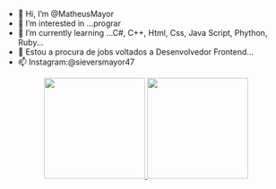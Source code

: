 - 👋 Hi, I’m @MatheusMayor
- 👀 I’m interested in ...prograr 
- 🌱 I’m currently learning ...C#, C++, Html, Css, Java Script, Phython, Ruby...
- 💞️ Estou a procura de jobs voltados a Desenvolvedor Frontend...
- 📫 Instagram:@sieversmayor47

<!---
MatheusMayor/MatheusMayor is a ✨ special ✨ repository because its `README.md` (this file) appears on your GitHub profile.
You can click the Preview link to take a look at your changes.
--->
<div align="center">
  <a href="https://github.com/MatheusMayor">
  <img height="180em" src="https://github-readme-stats.vercel.app/api?username=MatheusMayor&show_icons=true&theme=dracula&include_all_commits=true&count_private=true"/>
  <img height="180em" src="https://github-readme-stats.vercel.app/api/top-langs/?username=MatheusMayor&layout=compact&langs_count=7&theme=dracula"/>
</div>
